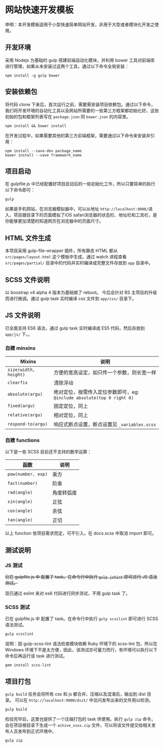 # 网站快速开发模板
申明：本开发模板适用于小型快速简单网站开发，非用于大型或者模块化开发之使用。

## 开发环境
采用 Nodejs 为基础的 gulp 搭建前端自动化模块，并利用 bower 工具对前端库进行管理，如果从未安装过这两个工具，通过以下命令全局安装：
```
npm install -g gulp bower
```

## 安装依赖包
将代码 clone 下来后，首次运行之前，需要需安装项目依赖包。通过以下命令，我们将开发环境的自动化工具以及网站所需要的一些第三方框架都初始化好。这些初始的包和框架列表写在 `package.json` 同 `bower.json` 的内容里。
```
npm install && bower install
```

在开发过程中，如果需要其他的第三方前端框架，需要通过以下命令来安装并引用：
```
npm install --save-dev package_name
bower install --save framework_name
```

## 项目启动
在 gulpfile.js 中已经配置好项目启动后的一些初始化工作，所以只要简单的执行以下命令即可：
```
gulp
```

如果是手机网站，在浏览器模拟器中，可以从地址 `http://localhost:9000/`进入，项目跟目录下的页面模拟了iOS safari浏览器的状态栏、地址栏和工具栏，是你能够更加清楚的知道网页在浏览器中的页面尺寸。

## HTML 文件生成
本项目采用 gulp-file-wrapper 插件，所有静态 HTML 都从 `src/pages/layout.html` 这个模板中生成，通过 watch 进程查看 `src/pages/partial/` 目录中的代码并实时编译成完整文件存放到 `app` 目录中。

## SCSS 文件说明
以 boostrap v4 alpha 4 版本为基础做了 reboot。 今后会针对 BS 主项目的升级而进行微调。通过 gulp task 实时编译 css 文件到 `app/css/` 目录下。

## JS 文件说明
已全面支持 ES6 语法，通过 gulp task 实时编译成 ES5 代码，然后存放到 `app/js/` 下。。

### 自建 minxins

| Mixins | 说明 |
| --- | --- |
| `size(width, height)` | 方便的宽高设定，如只传一个参数，则长宽一样 |
| `clearfix` | 清除浮动|
| `absolute(argu)` | 绝对定位，按需传入定位参数即可，eg: `@include absolute(top 0 right 0)`|
| `fixed(argu)` | 固定定位，同上|
| `relative(argu)` | 相对定位，同上|
| `respond-to(argu)` | 响应式断点设置，断点设置见 `_variables.scss`|

### 自建 functions
以下是一些 SCSS 目前还不支持的数学运算：

| 函数 | 说明 |
| --- | --- |
| `pow(number, exp)`| 乘方 |
| `fact(number)`    | 阶乘 |
| `rad(angle)`      | 角度转弧度 |
| `sin(angle)`      | 正弦 |
| `cos(angle)`      | 余弦 |
| `tan(angle)`      | 正切 |

以上 function 依项目需求而定，可不引入。在 docs.scss 中取消 import 即可。

## 测试说明

### JS 测试
~~已在 gulpfile.js 中 配置了 task。在命令行中执行 `gulp jshint` 即可进行 JS 语法测试。~~

现已通过 eslint 来对 es6 代码进行同步测试，不用 gulp task 了。

### SCSS 测试
已在 gulpfile.js 中 配置了 task。在命令行中执行 `gulp scsslint` 即可进行 SCSS 语法测试。
```
gulp scsslint
```

说明：因 gulp-scss-lint 语法检查模块依赖 Ruby 环境下的 scss-lint 包，所以在 Windows 环境下不是太方便，因此，该测试亦可量力而行，有环境可以执行以下命令后再运行该 task 进行测试。
```
gem install scss-lint
```

## 项目打包
`gulp build` 任务会将所有 css 和 js 都合并、压缩以及混淆后，输出到 dist 目录。 可以在 `http://localhost:9000/dist/` 中访问发布出来的文件用以检测。
```
gulp build
```

检验完毕后，这里也提供了一个压缩打包的 task 供使用。执行 `gulp zip` 命令，会在项目根目录下生成一个 `achive_xxxx.zip` 文件，可以将该文件提交给相关发布人员发布到正式环境中。
```
gulp zip
```
